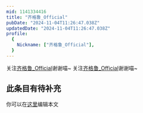 ```yaml
---
mid: 1141334416
title: "齐格鲁_Official"
pubDate: "2024-11-04T11:26:47.038Z"
updatedDate: "2024-11-04T11:26:47.038Z"
profile:
  {
    Nickname: ["齐格鲁_Official"],
  }
---
```


关注[齐格鲁_Official](https://space.bilibili.com/1141334416)谢谢喵~ 关注[齐格鲁_Official](https://space.bilibili.com/1141334416)谢谢喵~

## 此条目有待补充
你可以在[这里](https://github.com/Yuhanawa/VTuber.ICU-Content/edit/master/v/齐格鲁_Official/index.md)编辑本文
